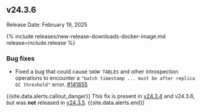 ## v24.3.6

Release Date: February 19, 2025

{% include releases/new-release-downloads-docker-image.md release=include.release %}

<h3 id="v24-3-6-bug-fixes">Bug fixes</h3>

- Fixed a bug that could cause `SHOW TABLES` and other introspection operations to encounter a `"batch timestamp ... must be after replica GC threshold"` error. [#141655][#141655]

{{site.data.alerts.callout_danger}}
This fix is present in [v24.3.4](#v24-3-4) and v24.3.6, but was **not** released in [v24.3.5](#v24-3-5).
{{site.data.alerts.end}}

[#141655]: https://github.com/cockroachdb/cockroach/pull/141655
